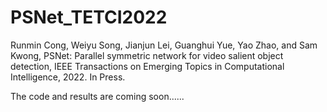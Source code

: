 # PSNet_TETCI2022

Runmin Cong, Weiyu Song, Jianjun Lei, Guanghui Yue, Yao Zhao, and Sam Kwong, PSNet: Parallel symmetric network for video salient object detection, IEEE Transactions on Emerging Topics in Computational Intelligence, 2022. In Press.

The code and results are coming soon......
